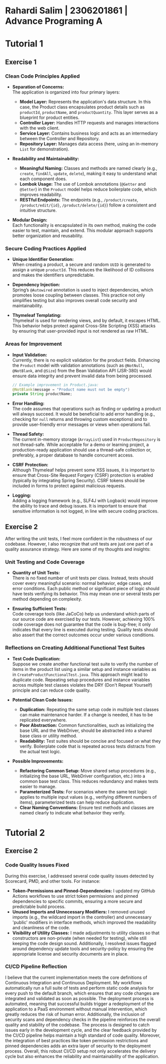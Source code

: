 # Rahardi Salim | 2306201861 | Advance Programing A

# Tutorial 1 

## Exercise 1

### Clean Code Principles Applied

- **Separation of Concerns:**  
  The application is organized into four primary layers:
    - **Model Layer:** Represents the application's data structure. In this case, the Product class encapsulates product details such as `productId`, `productName`, and `productQuantity`. This layer serves as a blueprint for product entities.
    - **Controller Layer:** Handles HTTP requests and manages interactions with the web client.
    - **Service Layer:** Contains business logic and acts as an intermediary between the Controller and Repository.
    - **Repository Layer:** Manages data access (here, using an in-memory `List` for demonstration).

- **Readability and Maintainability:**
    - **Meaningful Naming:** Classes and methods are named clearly (e.g., `create`, `findAll`, `update`, `delete`), making it easy to understand what each component does.
    - **Lombok Usage:** The use of Lombok annotations (`@Getter` and `@Setter`) in the `Product` model helps reduce boilerplate code, which improves readability.
    - **RESTful Endpoints:** The endpoints (e.g., `/product/create`, `/product/edit/{id}`, `/product/delete/{id}`) follow a consistent and intuitive structure.

- **Modular Design:**  
  Each functionality is encapsulated in its own method, making the code easier to test, maintain, and extend. This modular approach supports better organization and reusability.

### Secure Coding Practices Applied

- **Unique Identifier Generation:**  
  When creating a product, a secure and random `UUID` is generated to assign a unique `productId`. This reduces the likelihood of ID collisions and makes the identifiers unpredictable.

- **Dependency Injection:**  
  Spring’s `@Autowired` annotation is used to inject dependencies, which promotes loose coupling between classes. This practice not only simplifies testing but also improves overall code security and maintainability.

- **Thymeleaf Templating:**  
  Thymeleaf is used for rendering views, and by default, it escapes HTML. This behavior helps protect against Cross-Site Scripting (XSS) attacks by ensuring that user-provided input is not rendered as raw HTML.

### Areas for Improvement

- **Input Validation:**  
  Currently, there is no explicit validation for the product fields. Enhancing the `Product` model with validation annotations (such as `@NotNull`, `@NotBlank`, and `@Size`) from the Bean Validation API (JSR-380) would ensure data integrity and prevent invalid data from being processed.
  ```java
  // Example improvement in Product.java:
  @NotBlank(message = "Product name must not be empty")
  private String productName;
  ```

- **Error Handling:**  
  The code assumes that operations such as finding or updating a product will always succeed. It would be beneficial to add error handling (e.g., checking for `null` returns and throwing custom exceptions) and to provide user-friendly error messages or views when operations fail.

- **Thread Safety:**  
  The current in-memory storage (`ArrayList`) used in `ProductRepository` is not thread-safe. While acceptable for a demo or learning project, a production-ready application should use a thread-safe collection or, preferably, a proper database to handle concurrent access.

- **CSRF Protection:**  
  Although Thymeleaf helps prevent some XSS issues, it is important to ensure that Cross-Site Request Forgery (CSRF) protection is enabled (typically by integrating Spring Security). CSRF tokens should be included in forms to protect against malicious requests.

- **Logging:**  
  Adding a logging framework (e.g., SLF4J with Logback) would improve the ability to trace and debug issues. It is important to ensure that sensitive information is not logged, in line with secure coding practices.

## Exercise 2

After writing the unit tests, I feel more confident in the robustness of our codebase. However, I also recognize that unit tests are just one part of a quality assurance strategy. Here are some of my thoughts and insights:

### Unit Testing and Code Coverage
- **Quantity of Unit Tests:**  
  There is no fixed number of unit tests per class. Instead, tests should cover every meaningful scenario: normal behavior, edge cases, and error conditions. Each public method or significant piece of logic should have tests verifying its behavior. This may mean one or several tests per method depending on complexity.

- **Ensuring Sufficient Tests:**  
  Code coverage tools (like JaCoCo) help us understand which parts of our source code are exercised by our tests. However, achieving 100% code coverage does not guarantee that the code is bug-free; it only indicates that every line is executed during testing. Quality tests should also assert that the correct outcomes occur under various conditions.

### Reflections on Creating Additional Functional Test Suites
- **Test Code Duplication:**  
  Suppose we create another functional test suite to verify the number of items in the product list using a similar setup and instance variables as in `CreateProductFunctionalTest.java`. This approach might lead to duplicate code. Repeating setup procedures and instance variables across multiple test classes violates the DRY (Don't Repeat Yourself) principle and can reduce code quality.

- **Potential Clean Code Issues:**
  - **Duplication:** Repeating the same setup code in multiple test classes can make maintenance harder. If a change is needed, it has to be replicated everywhere.
  - **Poor Abstraction:** Common functionalities, such as initializing the base URL and the WebDriver, should be abstracted into a shared base class or utility method.
  - **Readability:** Test suites should be concise and focused on what they verify. Boilerplate code that is repeated across tests distracts from the actual test logic.

- **Possible Improvements:**
  - **Refactoring Common Setup:** Move shared setup procedures (e.g., initializing the base URL, WebDriver configuration, etc.) into a common base test class. This reduces redundancy and makes tests easier to manage.
  - **Parameterized Tests:** For scenarios where the same test logic applies to multiple input values (e.g., verifying different numbers of items), parameterized tests can help reduce duplication.
  - **Clear Naming Conventions:** Ensure test methods and classes are named clearly to indicate what behavior they verify.

# Tutorial 2 

## Exercise 2

### Code Quality Issues Fixed
During this exercise, I addressed several code quality issues detected by Scorecard, PMD, and other tools. For instance:
- **Token-Permissions and Pinned-Dependencies:** I updated my GitHub Actions workflows to use strict token permissions and pinned dependencies to specific commits, ensuring a more secure and predictable build process.
- **Unused Imports and Unnecessary Modifiers:** I removed unused imports (e.g., the wildcard import in the controller) and unnecessary 'public' modifiers in interface methods, which improved the readability and cleanliness of the code.
- **Visibility of Utility Classes:** I made adjustments to utility classes so that constructors are non-private (when needed for testing), while still keeping the code design sound. Additionally, I resolved issues flagged around dependency update tools and security-policy by ensuring the appropriate license and security documents are in place.

### CI/CD Pipeline Reflection
I believe that the current implementation meets the core definitions of Continuous Integration and Continuous Deployment. My workflows automatically run a full suite of tests and perform static code analysis for every push to the default branch, which ensures that any code changes are integrated and validated as soon as possible. The deployment process is automated, meaning that successful builds trigger a redeployment of the application to a PaaS environment without manual intervention, which greatly reduces the risk of human error. Additionally, the inclusion of security scans and dependency checks in the pipeline reinforces the overall quality and stability of the codebase. The process is designed to catch issues early in the development cycle, and the clear feedback provided by the CI/CD pipeline helps maintain a high standard of code quality. Moreover, the integration of best practices like token permission restrictions and pinned dependencies adds an extra layer of security to the deployment process. Overall, this robust CI/CD setup not only accelerates the delivery cycle but also enhances the reliability and maintainability of the application.